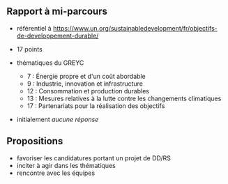 ## Rapport à mi-parcours 

* référentiel à <https://www.un.org/sustainabledevelopment/fr/objectifs-de-developpement-durable/>
* 17 points
* thématiques du GREYC
  - 7 : Énergie propre et d'un coût abordable
  - 9 : Industrie, innovation et infrastructure
  - 12 : Consommation et production durables
  - 13 : Mesures relatives à la lutte contre les changements climatiques
  - 17 : Partenariats pour la réalisation des objectifs
 
* initialement *aucune réponse*

## Propositions

* favoriser les candidatures portant un projet de DD/RS
* inciter à agir dans les thématiques
* rencontre avec les équipes
